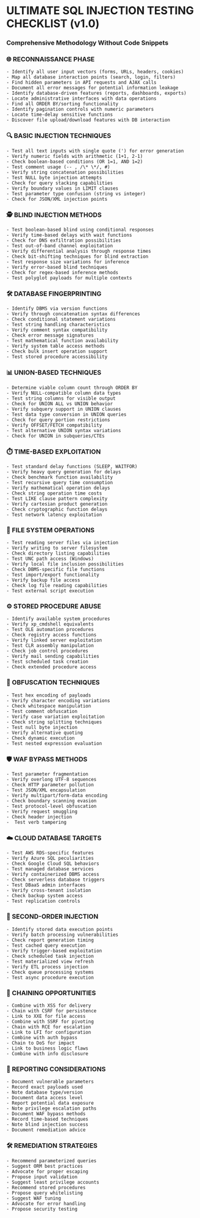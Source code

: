 # ULTIMATE SQL INJECTION TESTING CHECKLIST (v1.0)

### Comprehensive Methodology Without Code Snippets

### 🌐 RECONNAISSANCE PHASE

    - Identify all user input vectors (forms, URLs, headers, cookies)
    - Map all database interaction points (search, login, filters)
    - Find hidden parameters in API requests and AJAX calls
    - Document all error messages for potential information leakage
    - Identify database-driven features (reports, dashboards, exports)
    - Locate administrative interfaces with data operations
    - Find all ORDER BY/sorting functionality
    - Identify pagination controls with numeric parameters
    - Locate time-delay sensitive functions
    - Discover file upload/download features with DB interaction

### 🔍 BASIC INJECTION TECHNIQUES

    - Test all text inputs with single quote (') for error generation
    - Verify numeric fields with arithmetic (1+1, 2-1)
    - Check boolean-based conditions (OR 1=1, AND 1=2)
    - Test comment usage (-- , /\* \*/, #)
    - Verify string concatenation possibilities
    - Test NULL byte injection attempts
    - Check for query stacking capabilities
    - Verify boundary values in LIMIT clauses
    - Test parameter type confusion (string vs integer)
    - Check for JSON/XML injection points

### 🕵️ BLIND INJECTION METHODS

    - Test boolean-based blind using conditional responses
    - Verify time-based delays with wait functions
    - Check for DNS exfiltration possibilities
    - Test out-of-band channel exploitation
    - Verify differential analysis through response times
    - Check bit-shifting techniques for blind extraction
    - Test response size variations for inference
    - Verify error-based blind techniques
    - Check for regex-based inference methods
    - Test polyglot payloads for multiple contexts

### 🛠️ DATABASE FINGERPRINTING

    - Identify DBMS via version functions
    - Verify through concatenation syntax differences
    - Check conditional statement variations
    - Test string handling characteristics
    - Verify comment syntax compatibility
    - Check error message signatures
    - Test mathematical function availability
    - Verify system table access methods
    - Check bulk insert operation support
    - Test stored procedure accessibility

### 📊 UNION-BASED TECHNIQUES

    - Determine viable column count through ORDER BY
    - Verify NULL-compatible column data types
    - Test string columns for visible output
    - Check for UNION ALL vs UNION behavior
    - Verify subquery support in UNION clauses
    - Test data type conversion in UNION queries
    - Check for query portion restrictions
    - Verify OFFSET/FETCH compatibility
    - Test alternative UNION syntax variations
    - Check for UNION in subqueries/CTEs

### ⏱️ TIME-BASED EXPLOITATION

    - Test standard delay functions (SLEEP, WAITFOR)
    - Verify heavy query generation for delays
    - Check benchmark function availability
    - Test recursive query time consumption
    - Verify mathematical operation delays
    - Check string operation time costs
    - Test LIKE clause pattern complexity
    - Verify cartesian product generation
    - Check cryptographic function delays
    - Test network latency exploitation

### 📁 FILE SYSTEM OPERATIONS

    - Test reading server files via injection
    - Verify writing to server filesystem
    - Check directory listing capabilities
    - Test UNC path access (Windows)
    - Verify local file inclusion possibilities
    - Check DBMS-specific file functions
    - Test import/export functionality
    - Verify backup file access
    - Check log file reading capabilities
    - Test external script execution

### ⚙️ STORED PROCEDURE ABUSE

    - Identify available system procedures
    - Verify xp_cmdshell equivalents
    - Test OLE automation procedures
    - Check registry access functions
    - Verify linked server exploitation
    - Test CLR assembly manipulation
    - Check job control procedures
    - Verify mail sending capabilities
    - Test scheduled task creation
    - Check extended procedure access

### 🧩 OBFUSCATION TECHNIQUES

    - Test hex encoding of payloads
    - Verify character encoding variations
    - Check whitespace manipulation
    - Test comment obfuscation
    - Verify case variation exploitation
    - Check string splitting techniques
    - Test null byte injection
    - Verify alternative quoting
    - Check dynamic execution
    - Test nested expression evaluation

### 🛡️ WAF BYPASS METHODS

    - Test parameter fragmentation
    - Verify overlong UTF-8 sequences
    - Check HTTP parameter pollution
    - Test JSON/XML encapsulation
    - Verify multipart/form-data encoding
    - Check boundary scanning evasion
    - Test protocol-level obfuscation
    - Verify request smuggling
    - Check header injection
    -  Test verb tampering

### ☁️ CLOUD DATABASE TARGETS

    - Test AWS RDS-specific features
    - Verify Azure SQL peculiarities
    - Check Google Cloud SQL behaviors
    - Test managed database services
    - Verify containerized DBMS access
    - Check serverless database triggers
    - Test DBaaS admin interfaces
    - Verify cross-tenant isolation
    - Check backup system access
    - Test replication controls

### 🧠 SECOND-ORDER INJECTION

    - Identify stored data execution points
    - Verify batch processing vulnerabilities
    - Check report generation timing
    - Test cached query execution
    - Verify trigger-based exploitation
    - Check scheduled task injection
    - Test materialized view refresh
    - Verify ETL process injection
    - Check queue processing systems
    - Test async procedure execution

### 🔗 CHAINING OPPORTUNITIES

    - Combine with XSS for delivery
    - Chain with CSRF for persistence
    - Link to XXE for file access
    - Combine with SSRF for pivoting
    - Chain with RCE for escalation
    - Link to LFI for configuration
    - Combine with auth bypass
    - Chain to DoS for impact
    - Link to business logic flaws
    - Combine with info disclosure

### 📝 REPORTING CONSIDERATIONS

    - Document vulnerable parameters
    - Record exact payloads used
    - Note database type/version
    - Document data access level
    - Report potential data exposure
    - Note privilege escalation paths
    - Document WAF bypass methods
    - Record time-based techniques
    - Note blind injection success
    - Document remediation advice

### 🛠️ REMEDIATION STRATEGIES

    - Recommend parameterized queries
    - Suggest ORM best practices
    - Advocate for proper escaping
    - Propose input validation
    - Suggest least privilege accounts
    - Recommend stored procedures
    - Propose query whitelisting
    - Suggest WAF tuning
    - Advocate for error handling
    - Propose security testing

